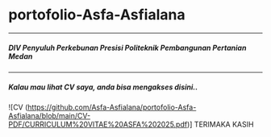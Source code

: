 # portofolio-Asfa-Asfialana
---
##### DIV Penyuluh Perkebunan Presisi Politeknik Pembangunan Pertanian Medan
---
##### Kalau mau lihat CV saya, anda bisa mengakses disini..
![CV (https://github.com/Asfa-Asfialana/portofolio-Asfa-Asfialana/blob/main/CV-PDF/CURRICULUM%20VITAE%20ASFA%202025.pdf)]
TERIMAKA KASIH
